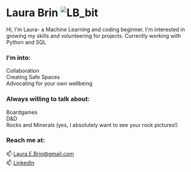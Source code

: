 # **Laura Brin** ![LB_bit](https://user-images.githubusercontent.com/114356094/206346487-6b0e17bd-b698-4a23-8d97-bfb6214ac74a.png)

Hi, I'm Laura- a Machine Learning and coding beginner. I'm interested in growing my skills and volunteering for projects. Currently working with Python and SQL

### I'm into:
Collaboration <br>
Creating Safe Spaces <br>
Advocating for your own wellbeing  <br>


### Always willing to talk about: <br>
Boardgames<br>
D&D <br>
Rocks and Minerals (yes, I absolutely want to see your rock pictures!) <br>

### Reach me at:
 📫 Laura.E.Brin@gmail.com <br>
 📫 [LinkedIn](https://www.linkedin.com/in/laura-brin-70692a250/)

<!---
laurabrin/laurabrin is a ✨ special ✨ repository because its `README.md` (this file) appears on your GitHub profile.
You can click the Preview link to take a look at your changes.
--->
